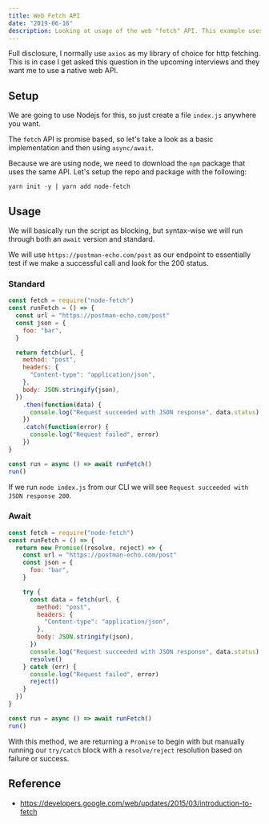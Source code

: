 ```yaml
---
title: Web Fetch API
date: "2019-06-16"
description: Looking at usage of the web "fetch" API. This example uses the node-fetch library for demonstration purposes.
---
```


Full disclosure, I normally use `axios` as my library of choice for http fetching. This is in case I get asked this question in the upcoming interviews and they want me to use a native web API.

## Setup

We are going to use Nodejs for this, so just create a file `index.js` anywhere you want.

The `fetch` API is promise based, so let's take a look as a basic implementation and then using `async/await`.

Because we are using node, we need to download the `npm` package that uses the same API. Let's setup the repo and package with the following:

```shell
yarn init -y | yarn add node-fetch
```

## Usage

We will basically run the script as blocking, but syntax-wise we will run through both an `await` version and standard.

We will use `https://postman-echo.com/post` as our endpoint to essentially test if we make a successful call and look for the 200 status.

### Standard

```javascript
const fetch = require("node-fetch")
const runFetch = () => {
  const url = "https://postman-echo.com/post"
  const json = {
    foo: "bar",
  }

  return fetch(url, {
    method: "post",
    headers: {
      "Content-type": "application/json",
    },
    body: JSON.stringify(json),
  })
    .then(function(data) {
      console.log("Request succeeded with JSON response", data.status)
    })
    .catch(function(error) {
      console.log("Request failed", error)
    })
}

const run = async () => await runFetch()
run()
```

If we run `node index.js` from our CLI we will see `Request succeeded with JSON response 200`.

### Await

```javascript
const fetch = require("node-fetch")
const runFetch = () => {
  return new Promise((resolve, reject) => {
    const url = "https://postman-echo.com/post"
    const json = {
      foo: "bar",
    }

    try {
      const data = fetch(url, {
        method: "post",
        headers: {
          "Content-type": "application/json",
        },
        body: JSON.stringify(json),
      })
      console.log("Request succeeded with JSON response", data.status)
      resolve()
    } catch (err) {
      console.log("Request failed", error)
      reject()
    }
  })
}

const run = async () => await runFetch()
run()
```

With this method, we are returning a `Promise` to begin with but manually running our `try/catch` block with a `resolve/reject` resolution based on failure or success.

## Reference

- https://developers.google.com/web/updates/2015/03/introduction-to-fetch
